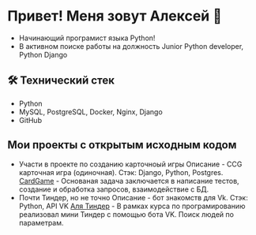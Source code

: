 ## 
# Привет! Меня зовут Алексей 👋
*   Начинающий програмист языка Python!
*   В активном поиске работы на должность Junior Python developer, Python Django

## 🛠 Технический стек
*   Python
*   MySQL, PostgreSQL, Docker, Nginx, Django
*   GitHub

## Мои проекты с открытым исходным кодом
*   Участи в проекте по созданию карточноый игры
    Описание - CCG карточная игра (одиночная).
    Стэк: Django, Python, Postgres.
    [CardGame](https://github.com/apodisation13/cardgame) - Основаная задача заключается в написание тестов, создание и обработка запросов, взаимодействие с БД.
*   Почти Тиндер, но не точно
    Описание - бот знакомств для Vk.
    Стэк: Python, API VK
    [Аля Тиндер](https://github.com/balabasta12/Bot-VK.git) - В рамках курса по програмированию реализовал мини Тиндер с помощью бота VK. Поиск людей по параметрам.

